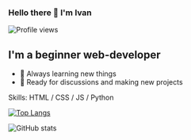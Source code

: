 ### Hello there 👋 I'm Ivan


![Profile views](https://gpvc.arturio.dev/ermakov95)  

## I'm a beginner web-developer
- 🌱 Always learning new things
- 🔭 Ready for discussions and making new projects

Skills: HTML / CSS / JS / Python


[![Top Langs](https://github-readme-stats.vercel.app/api/top-langs/?username=ermakov95)](https://github.com/anuraghazra/github-readme-stats)

![GitHub stats](https://github-readme-stats.vercel.app/api?username=ermakov95&show_icons=true)  

